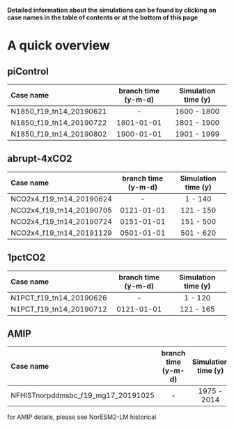**Detailed information about the simulations can be found by clicking on case names in the table of contents or at the bottom of this page**

# A quick overview


## piControl

| Case name |  branch time (y-m-d) | Simulation time (y) |   
| :--- | :---: |   :---: | 
|N1850_f19_tn14_20190621|  -  | 1600 - 1800  |
|N1850_f19_tn14_20190722|  1801-01-01  | 1801 - 1900  |
|N1850_f19_tn14_20190802|  1900-01-01  | 1901 - 1999  |


## abrupt-4xCO2

| Case name |  branch time (y-m-d) | Simulation time (y) |   
| :--- | :---: |   :---: | 
|NCO2x4_f19_tn14_20190624|  -  | 1 - 140 |
|NCO2x4_f19_tn14_20190705|  0121-01-01  | 121 - 150  |
|NCO2x4_f19_tn14_20190724|  0151-01-01  | 151 - 500  |
|NCO2x4_f19_tn14_20191129|  0501-01-01  | 501 - 620  |


## 1pctCO2

| Case name |  branch time (y-m-d) | Simulation time (y) |   
| :--- | :---: |   :---: | 
|N1PCT_f19_tn14_20190626|  -  | 1 - 120 |
|N1PCT_f19_tn14_20190712|  0121-01-01  | 121 - 165  |


## AMIP
| Case name |  branch time (y-m-d) | Simulation time (y) |   
| :--- | :---: |   :---: | 
|NFHISTnorpddmsbc_f19_mg17_20191025|  -  | 1975 - 2014 |

for AMIP details, please see NorESM2-LM historical
